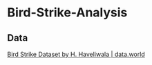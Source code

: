 # Bird-Strike-Analysis

## Data
[Bird Strike Dataset by H. Haveliwala | data.world](https://data.world/hhaveliw/data-visualization-bird-strike)

